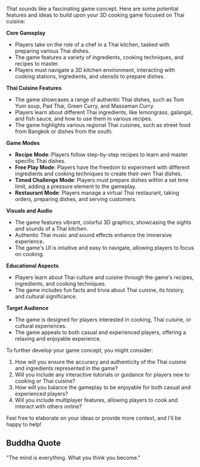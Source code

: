 That sounds like a fascinating game concept. Here are some potential features and ideas to build upon your 3D cooking game focused on Thai cuisine:

**Core Gameplay**

* Players take on the role of a chef in a Thai kitchen, tasked with preparing various Thai dishes.
* The game features a variety of ingredients, cooking techniques, and recipes to master.
* Players must navigate a 3D kitchen environment, interacting with cooking stations, ingredients, and utensils to prepare dishes.

**Thai Cuisine Features**

* The game showcases a range of authentic Thai dishes, such as Tom Yum soup, Pad Thai, Green Curry, and Massaman Curry.
* Players learn about different Thai ingredients, like lemongrass, galangal, and fish sauce, and how to use them in various recipes.
* The game highlights various regional Thai cuisines, such as street food from Bangkok or dishes from the south.

**Game Modes**

* **Recipe Mode**: Players follow step-by-step recipes to learn and master specific Thai dishes.
* **Free Play Mode**: Players have the freedom to experiment with different ingredients and cooking techniques to create their own Thai dishes.
* **Timed Challenge Mode**: Players must prepare dishes within a set time limit, adding a pressure element to the gameplay.
* **Restaurant Mode**: Players manage a virtual Thai restaurant, taking orders, preparing dishes, and serving customers.

**Visuals and Audio**

* The game features vibrant, colorful 3D graphics, showcasing the sights and sounds of a Thai kitchen.
* Authentic Thai music and sound effects enhance the immersive experience.
* The game\'s UI is intuitive and easy to navigate, allowing players to focus on cooking.

**Educational Aspects**

* Players learn about Thai culture and cuisine through the game\'s recipes, ingredients, and cooking techniques.
* The game includes fun facts and trivia about Thai cuisine, its history, and cultural significance.

**Target Audience**

* The game is designed for players interested in cooking, Thai cuisine, or cultural experiences.
* The game appeals to both casual and experienced players, offering a relaxing and enjoyable experience.

To further develop your game concept, you might consider:

1. How will you ensure the accuracy and authenticity of the Thai cuisine and ingredients represented in the game?
2. Will you include any interactive tutorials or guidance for players new to cooking or Thai cuisine?
3. How will you balance the gameplay to be enjoyable for both casual and experienced players?
4. Will you include multiplayer features, allowing players to cook and interact with others online?

Feel free to elaborate on your ideas or provide more context, and I\'ll be happy to help!

## Buddha Quote

"The mind is everything. What you think you become."